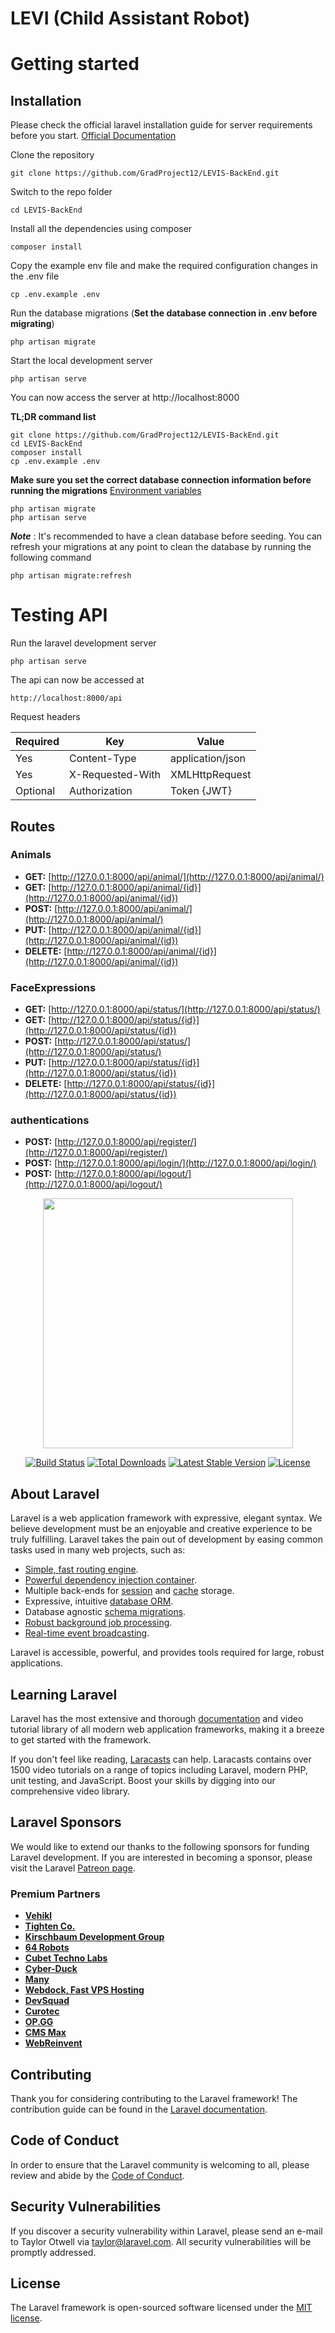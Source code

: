 # LEVI (Child Assistant Robot)
# Getting started

## Installation

Please check the official laravel installation guide for server requirements before you start. [Official Documentation](https://laravel.com/docs/8.x/installation)


Clone the repository

    git clone https://github.com/GradProject12/LEVIS-BackEnd.git

Switch to the repo folder

    cd LEVIS-BackEnd

Install all the dependencies using composer

    composer install

Copy the example env file and make the required configuration changes in the .env file

    cp .env.example .env


Run the database migrations (**Set the database connection in .env before migrating**)

    php artisan migrate

Start the local development server

    php artisan serve

You can now access the server at http://localhost:8000

**TL;DR command list**

    git clone https://github.com/GradProject12/LEVIS-BackEnd.git
    cd LEVIS-BackEnd
    composer install
    cp .env.example .env
    
**Make sure you set the correct database connection information before running the migrations** [Environment variables](#environment-variables)

    php artisan migrate
    php artisan serve

***Note*** : It's recommended to have a clean database before seeding. You can refresh your migrations at any point to clean the database by running the following command

    php artisan migrate:refresh
# Testing API

Run the laravel development server

    php artisan serve

The api can now be accessed at

    http://localhost:8000/api
    
Request headers

| **Required** 	| **Key**              	| **Value**            	|
|----------	|------------------	|------------------	|
| Yes      	| Content-Type     	| application/json 	|
| Yes      	| X-Requested-With 	| XMLHttpRequest   	|
| Optional 	| Authorization    	| Token {JWT}      	|
## Routes
### Animals

-   **GET:** [http://127.0.0.1:8000/api/animal/](http://127.0.0.1:8000/api/animal/)
-   **GET:** [http://127.0.0.1:8000/api/animal/{id}](http://127.0.0.1:8000/api/animal/{id})
-   **POST:** [http://127.0.0.1:8000/api/animal/](http://127.0.0.1:8000/api/animal/)
-   **PUT:** [http://127.0.0.1:8000/api/animal/{id}](http://127.0.0.1:8000/api/animal/{id})
-   **DELETE:** [http://127.0.0.1:8000/api/animal/{id}](http://127.0.0.1:8000/api/animal/{id})
### FaceExpressions

-   **GET:** [http://127.0.0.1:8000/api/status/](http://127.0.0.1:8000/api/status/)
-   **GET:** [http://127.0.0.1:8000/api/status/{id}](http://127.0.0.1:8000/api/status/{id})
-   **POST:** [http://127.0.0.1:8000/api/status/](http://127.0.0.1:8000/api/status/)
-   **PUT:** [http://127.0.0.1:8000/api/status/{id}](http://127.0.0.1:8000/api/status/{id})
-   **DELETE:** [http://127.0.0.1:8000/api/status/{id}](http://127.0.0.1:8000/api/status/{id})
### authentications
-   **POST:** [http://127.0.0.1:8000/api/register/](http://127.0.0.1:8000/api/register/)
-   **POST:** [http://127.0.0.1:8000/api/login/](http://127.0.0.1:8000/api/login/)
-   **POST:** [http://127.0.0.1:8000/api/logout/](http://127.0.0.1:8000/api/logout/)



<p align="center"><a href="https://laravel.com" target="_blank"><img src="https://raw.githubusercontent.com/laravel/art/master/logo-lockup/5%20SVG/2%20CMYK/1%20Full%20Color/laravel-logolockup-cmyk-red.svg" width="400"></a></p>

<p align="center">
<a href="https://travis-ci.org/laravel/framework"><img src="https://travis-ci.org/laravel/framework.svg" alt="Build Status"></a>
<a href="https://packagist.org/packages/laravel/framework"><img src="https://img.shields.io/packagist/dt/laravel/framework" alt="Total Downloads"></a>
<a href="https://packagist.org/packages/laravel/framework"><img src="https://img.shields.io/packagist/v/laravel/framework" alt="Latest Stable Version"></a>
<a href="https://packagist.org/packages/laravel/framework"><img src="https://img.shields.io/packagist/l/laravel/framework" alt="License"></a>
</p>

## About Laravel

Laravel is a web application framework with expressive, elegant syntax. We believe development must be an enjoyable and creative experience to be truly fulfilling. Laravel takes the pain out of development by easing common tasks used in many web projects, such as:

- [Simple, fast routing engine](https://laravel.com/docs/routing).
- [Powerful dependency injection container](https://laravel.com/docs/container).
- Multiple back-ends for [session](https://laravel.com/docs/session) and [cache](https://laravel.com/docs/cache) storage.
- Expressive, intuitive [database ORM](https://laravel.com/docs/eloquent).
- Database agnostic [schema migrations](https://laravel.com/docs/migrations).
- [Robust background job processing](https://laravel.com/docs/queues).
- [Real-time event broadcasting](https://laravel.com/docs/broadcasting).

Laravel is accessible, powerful, and provides tools required for large, robust applications.

## Learning Laravel

Laravel has the most extensive and thorough [documentation](https://laravel.com/docs) and video tutorial library of all modern web application frameworks, making it a breeze to get started with the framework.

If you don't feel like reading, [Laracasts](https://laracasts.com) can help. Laracasts contains over 1500 video tutorials on a range of topics including Laravel, modern PHP, unit testing, and JavaScript. Boost your skills by digging into our comprehensive video library.

## Laravel Sponsors

We would like to extend our thanks to the following sponsors for funding Laravel development. If you are interested in becoming a sponsor, please visit the Laravel [Patreon page](https://patreon.com/taylorotwell).

### Premium Partners

- **[Vehikl](https://vehikl.com/)**
- **[Tighten Co.](https://tighten.co)**
- **[Kirschbaum Development Group](https://kirschbaumdevelopment.com)**
- **[64 Robots](https://64robots.com)**
- **[Cubet Techno Labs](https://cubettech.com)**
- **[Cyber-Duck](https://cyber-duck.co.uk)**
- **[Many](https://www.many.co.uk)**
- **[Webdock, Fast VPS Hosting](https://www.webdock.io/en)**
- **[DevSquad](https://devsquad.com)**
- **[Curotec](https://www.curotec.com/services/technologies/laravel/)**
- **[OP.GG](https://op.gg)**
- **[CMS Max](https://www.cmsmax.com/)**
- **[WebReinvent](https://webreinvent.com/?utm_source=laravel&utm_medium=github&utm_campaign=patreon-sponsors)**

## Contributing

Thank you for considering contributing to the Laravel framework! The contribution guide can be found in the [Laravel documentation](https://laravel.com/docs/contributions).

## Code of Conduct

In order to ensure that the Laravel community is welcoming to all, please review and abide by the [Code of Conduct](https://laravel.com/docs/contributions#code-of-conduct).

## Security Vulnerabilities

If you discover a security vulnerability within Laravel, please send an e-mail to Taylor Otwell via [taylor@laravel.com](mailto:taylor@laravel.com). All security vulnerabilities will be promptly addressed.

## License

The Laravel framework is open-sourced software licensed under the [MIT license](https://opensource.org/licenses/MIT).
